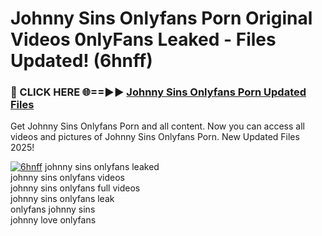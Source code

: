 # Johnny Sins Onlyfans Porn Original Videos 0nlyFans Leaked - Files Updated! (6hnff)

<h3>🔴 CLICK HERE 🌐==►► <a href="https://tinyurl.com/brd5kh86" rel="nofollow">Johnny Sins Onlyfans Porn Updated Files</a></h3>

Get Johnny Sins Onlyfans Porn and all content. Now you can access all videos and pictures of Johnny Sins Onlyfans Porn. New Updated Files 2025!

[![6hnff](https://i.imgur.com/K7sEzmb.gif)](https://tinyurl.com/brd5kh86)
johnny sins onlyfans leaked<br>
johnny sins onlyfans videos<br>
johnny sins onlyfans full videos<br>
johnny sins onlyfans leak<br>
onlyfans johnny sins<br>
johnny love onlyfans